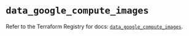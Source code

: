 # `data_google_compute_images`

Refer to the Terraform Registry for docs: [`data_google_compute_images`](https://registry.terraform.io/providers/hashicorp/google/6.27.0/docs/data-sources/compute_images).
